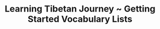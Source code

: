 ---
layout: indexpage
title: Learning Tibetan Journey ~ Getting Started Vocabulary Lists 
heading: Vocabulary Lists
archive-path: /resources/archive.html
archive-name: All Resources
category: resource
catheading: Resources
hastag: vocab
stage: stage0
tag: vocab
index: true
---